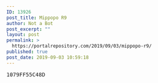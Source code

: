 ```yaml
---
ID: 13926
post_title: Mippopo R9
author: Not a Bot
post_excerpt: ""
layout: post
permalink: >
  https://portalrepository.com/2019/09/03/mippopo-r9/
published: true
post_date: 2019-09-03 10:59:18
---
```

<pre>1079FF55C48D</pre>